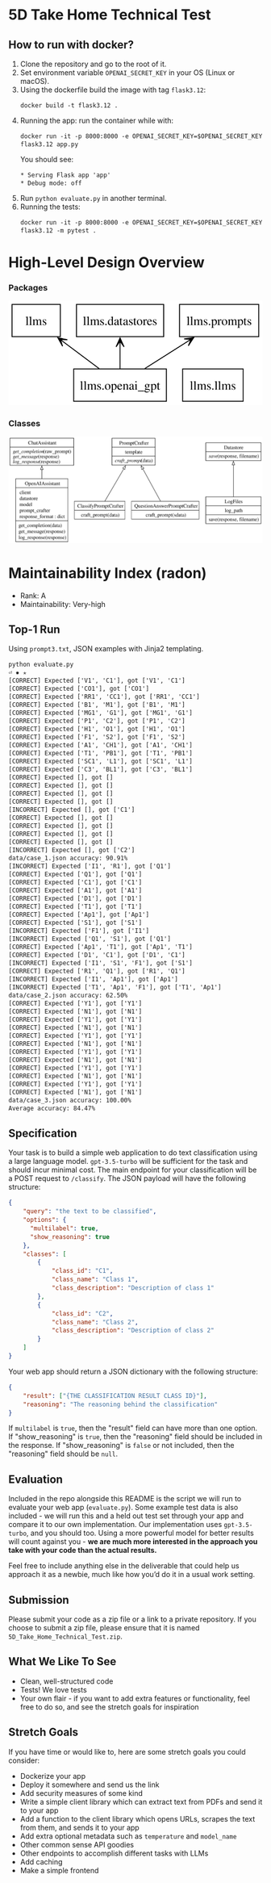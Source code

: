 # 5D Take Home Technical Test

## How to run with docker?
1. Clone the repository and go to the root of it.
2. Set environment variable `OPENAI_SECRET_KEY` in your OS (Linux or macOS).
3. Using the dockerfile build the image with tag `flask3.12`:
    ```shell
    docker build -t flask3.12 .
    ```
4. Running the app: run the container while with:
    ```shell
    docker run -it -p 8000:8000 -e OPENAI_SECRET_KEY=$OPENAI_SECRET_KEY flask3.12 app.py
    ```
    You should see:
    ```
    * Serving Flask app 'app'
    * Debug mode: off
    ```
6. Run `python evaluate.py` in another terminal.
7. Running the tests:
    ```
    docker run -it -p 8000:8000 -e OPENAI_SECRET_KEY=$OPENAI_SECRET_KEY flask3.12 -m pytest .
    ```

# High-Level Design Overview
### Packages
![](./_docs/figures/module_packages.svg)

### Classes
![](./_docs/figures/module_classes.svg)

# Maintainability Index (radon) 
- Rank: A
- Maintainability: Very-high 

## Top-1 Run
Using `prompt3.txt`, JSON examples with Jinja2 templating.
```shell
python evaluate.py                                                                                                                                                                                                                              ⏎ ✹ ✭
[CORRECT] Expected ['V1', 'C1'], got ['V1', 'C1']
[CORRECT] Expected ['CO1'], got ['CO1']
[CORRECT] Expected ['RR1', 'CC1'], got ['RR1', 'CC1']
[CORRECT] Expected ['B1', 'M1'], got ['B1', 'M1']
[CORRECT] Expected ['MG1', 'G1'], got ['MG1', 'G1']
[CORRECT] Expected ['P1', 'C2'], got ['P1', 'C2']
[CORRECT] Expected ['H1', 'O1'], got ['H1', 'O1']
[CORRECT] Expected ['F1', 'S2'], got ['F1', 'S2']
[CORRECT] Expected ['A1', 'CH1'], got ['A1', 'CH1']
[CORRECT] Expected ['T1', 'PB1'], got ['T1', 'PB1']
[CORRECT] Expected ['SC1', 'L1'], got ['SC1', 'L1']
[CORRECT] Expected ['C3', 'BL1'], got ['C3', 'BL1']
[CORRECT] Expected [], got []
[CORRECT] Expected [], got []
[CORRECT] Expected [], got []
[CORRECT] Expected [], got []
[INCORRECT] Expected [], got ['C1']
[CORRECT] Expected [], got []
[CORRECT] Expected [], got []
[CORRECT] Expected [], got []
[CORRECT] Expected [], got []
[INCORRECT] Expected [], got ['C2']
data/case_1.json accuracy: 90.91%
[INCORRECT] Expected ['I1', 'R1'], got ['Q1']
[CORRECT] Expected ['Q1'], got ['Q1']
[CORRECT] Expected ['C1'], got ['C1']
[CORRECT] Expected ['A1'], got ['A1']
[CORRECT] Expected ['D1'], got ['D1']
[CORRECT] Expected ['T1'], got ['T1']
[CORRECT] Expected ['Ap1'], got ['Ap1']
[CORRECT] Expected ['S1'], got ['S1']
[INCORRECT] Expected ['F1'], got ['I1']
[INCORRECT] Expected ['Q1', 'S1'], got ['Q1']
[CORRECT] Expected ['Ap1', 'T1'], got ['Ap1', 'T1']
[CORRECT] Expected ['D1', 'C1'], got ['D1', 'C1']
[INCORRECT] Expected ['I1', 'S1', 'F1'], got ['S1']
[CORRECT] Expected ['R1', 'Q1'], got ['R1', 'Q1']
[INCORRECT] Expected ['I1', 'Ap1'], got ['Ap1']
[INCORRECT] Expected ['T1', 'Ap1', 'F1'], got ['T1', 'Ap1']
data/case_2.json accuracy: 62.50%
[CORRECT] Expected ['Y1'], got ['Y1']
[CORRECT] Expected ['N1'], got ['N1']
[CORRECT] Expected ['Y1'], got ['Y1']
[CORRECT] Expected ['N1'], got ['N1']
[CORRECT] Expected ['Y1'], got ['Y1']
[CORRECT] Expected ['N1'], got ['N1']
[CORRECT] Expected ['Y1'], got ['Y1']
[CORRECT] Expected ['N1'], got ['N1']
[CORRECT] Expected ['Y1'], got ['Y1']
[CORRECT] Expected ['N1'], got ['N1']
[CORRECT] Expected ['Y1'], got ['Y1']
[CORRECT] Expected ['N1'], got ['N1']
data/case_3.json accuracy: 100.00%
Average accuracy: 84.47%
```
## Specification

Your task is to build a simple web application to do text classification using a large language model. `gpt-3.5-turbo` will be sufficient for the task and should incur minimal cost. The main endpoint for your classification will be a POST request to `/classify`. The JSON payload will have the following structure:

```json
{
    "query": "the text to be classified",
    "options": {
      "multilabel": true,
      "show_reasoning": true
    },
    "classes": [
        {
            "class_id": "C1",
            "class_name": "Class 1",
            "class_description": "Description of class 1"
        },
        {
            "class_id": "C2",
            "class_name": "Class 2",
            "class_description": "Description of class 2"
        }
    ]
}

```

Your web app should return a JSON dictionary with the following structure:

```json
{
    "result": ["{THE CLASSIFICATION RESULT CLASS ID}"],
    "reasoning": "The reasoning behind the classification"
}
```

If `multilabel` is `true`, then the "result" field can have more than one option. If "show_reasoning" is `true`, then the "reasoning" field should be included in the response. If "show_reasoning" is `false` or not included, then the "reasoning" field should be `null`.

## Evaluation

Included in the repo alongside this README is the script we will run to evaluate your web app (`evaluate.py`). Some example test data is also included - we will run this and a held out test set through your app and compare it to our own implementation. Our implementation uses `gpt-3.5-turbo`, and you should too. Using a more powerful model for better results will count against you - **we are much more interested in the approach you take with your code than the actual results.**

Feel free to include anything else in the deliverable that could help us approach it as a newbie, much like how you’d do it in a usual work setting.

## Submission

Please submit your code as a zip file or a link to a private repository. If you choose to submit a zip file, please ensure that it is named `5D_Take_Home_Technical_Test.zip`.



## What We Like To See

- Clean, well-structured code
- Tests! We love tests
- Your own flair - if you want to add extra features or functionality, feel free to do so, and see the stretch goals for inspiration

## Stretch Goals

If you have time or would like to, here are some stretch goals you could consider:

- Dockerize your app
- Deploy it somewhere and send us the link
- Add security measures of some kind
- Write a simple client library which can extract text from PDFs and send it to your app
- Add a function to the client library which opens URLs, scrapes the text from them, and sends it to your app
- Add extra optional metadata such as `temperature` and `model_name`
- Other common sense API goodies
- Other endpoints to accomplish different tasks with LLMs
- Add caching
- Make a simple frontend